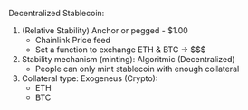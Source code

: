 Decentralized Stablecoin:

1. (Relative Stability) Anchor or pegged - $1.00
   - Chainlink Price feed
   - Set a function to exchange ETH & BTC -> $$$
2. Stability mechanism (minting): Algoritmic (Decentralized)
   - People can only mint stablecoin with enough collateral
3. Collateral type: Exogeneus (Crypto):
   - ETH
   - BTC
